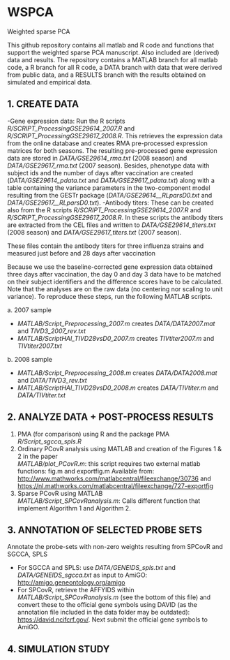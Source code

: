 # WSPCA
Weighted sparse PCA

This github repository contains all matlab and R code and functions that support the weighted sparse PCA manuscript. Also included are (derived) data and results. The repository contains a MATLAB branch for all matlab code, a R branch for all R code, a DATA branch with data that were derived from public data, and a RESULTS branch with the results obtained on simulated and empirical data.

## 1. CREATE DATA
  
-Gene expression data: Run the R scripts *R/SCRIPT_ProcessingGSE29614_2007.R* and *R/SCRIPT_ProcessingGSE29617_2008.R*. This retrieves the expression data from the online database and creates RMA pre-processed expression matrices for both seasons. The resulting pre-processed gene expression data are stored in *DATA/GSE29614_rma.txt* (2008 season) and *DATA/GSE29617_rma.txt* (2007 season). Besides, phenotype data with subject ids and the number of days after vaccination are created (*DATA/GSE29614_pdata.txt* and *DATA/GSE29617_pdata.txt*) along with a table containing the variance parameters in the two-component model resulting from the GESTr package (*DATA/GSE29614__RLparsD0.txt* and *DATA/GSE29617__RLparsD0.txt*). 
-Antibody titers:  These can be created also from the R scripts *R/SCRIPT_ProcessingGSE29614_2007.R* and *R/SCRIPT_ProcessingGSE29617_2008.R*. In these scripts the antibody titers are extracted from the CEL files and written to *DATA/GSE29614_titers.txt* (2008 season) and *DATA/GSE29617_titers.txt* (2007 season). 
  
These files contain the antibody titers for three influenza strains and measured just before and 28 days after vaccination

Because we use the baseline-corrected gene expression data obtained three days after vaccination, the day 0 and day 3 data have to be matched on their subject identifiers and the difference scores have to be calculated. Note that the analyses are on the raw data (no centering nor scaling to unit variance). To reproduce these steps, run the following MATLAB scripts.  

 a. 2007 sample  
  * *MATLAB/Script_Preprocessing_2007.m* creates *DATA/DATA2007.mat* and *TIVD3_2007_rev.txt*
  * *MATLAB/ScriptHAI_TIVD28vsD0_2007.m* creates *TIVtiter2007.m* and *TIVtiter2007.txt*  
  
 b. 2008 sample  
  * *MATLAB/Script_Preprocessing_2008.m* creates *DATA/DATA2008.mat* and *DATA/TIVD3_rev.txt*
  * *MATLAB/ScriptHAI_TIVD28vsD0_2008.m* creates *DATA/TIVtiter.m* and *DATA/TIVtiter.txt*

## 2. ANALYZE DATA + POST-PROCESS RESULTS

1. PMA (for comparison) using R and the package PMA  
  *R/Script_sgcca_spls.R*
2. Ordinary PCovR analysis using MATLAB and creation of the Figures 1 & 2 in the paper  
  *MATLAB/plot_PCovR.m*: this script requires two external matlab functions: fig.m and exportfig.m
	Available from: http://www.mathworks.com/matlabcentral/fileexchange/30736 and
	https://nl.mathworks.com/matlabcentral/fileexchange/727-exportfig
3. Sparse PCovR using MATLAB  
  *MATLAB/Script_SPCovRanalysis.m*: Calls different function that implement Algorithm 1 and Algorithm 2.


## 3. ANNOTATION OF SELECTED PROBE SETS

Annotate the probe-sets with non-zero weights resulting from SPCovR and SGCCA, SPLS
  * For SGCCA and SPLS: use *DATA/GENEIDS_spls.txt* and *DATA/GENEIDS_sgcca.txt* as input to AmiGO: http://amigo.geneontology.org/amigo
  * For SPCovR, retrieve the AFFYIDS within *MATLAB/Script_SPCovRanalysis.m* (see the bottom of this file) and convert these to the official gene symbols using DAVID (as the annotation file included in the data folder may be outdated): https://david.ncifcrf.gov/. 
Next submit the official gene symbols to AmiGO.

## 4. SIMULATION STUDY
